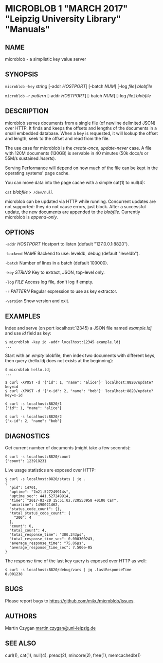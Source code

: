 MICROBLOB 1 "MARCH 2017" "Leipzig University Library" "Manuals"
===============================================================

NAME
----

microblob - a simplistic key value server

SYNOPSIS
--------

`microblob` `-key` *string* [-addr *HOSTPORT*] [-batch *NUM*] [-log *file*] *blobfile*

`microblob` `-r` *pattern* [-addr *HOSTPORT*] [-batch *NUM*] [-log *file*] *blobfile*

DESCRIPTION
-----------

microblob serves documents from a single file (of newline delimited JSON) over
HTTP. It finds and keeps the offsets and lengths of the documents in a small
embedded database. When a key is requested, it will lookup the offset and
length, seek to the offset and read from the file.

The use case for microblob is the *create-once*, *update-never* case. A file
with 120M documents (130GB) is servable in 40 minutes (50k docs/s or 55M/s
sustained *inserts*).

Serving Performance will depend on how much of the file can be kept in the
operating systems' page cache.

You can move data into the page cache with a simple cat(1) to null(4):

  `cat` *blobfile* `> /dev/null`

microblob can be updated via HTTP while running. Concurrent updates are not
supported: they do not cause errors, just block. After a successful update, the
new documents are appended to the *blobfile*. Currently microblob is
*append-only*.

OPTIONS
-------

`-addr` *HOSTPORT*
  Hostport to listen (default "127.0.0.1:8820").

`-backend` *NAME*
  Backend to use: leveldb, debug (default "leveldb").

`-batch`
  Number of lines in a batch (default 100000).

`-key` *STRING*
  Key to extract, JSON, top-level only.

`-log` *FILE*
  Access log file, don't log if empty.

`-r` *PATTERN*
  Regular expression to use as key extractor.

`-version`
  Show version and exit.

EXAMPLES
--------

Index and serve (on port localhost:12345) a JSON file named *example.ldj* and
use *id* field as key:

    $ microblob -key id -addr localhost:12345 example.ldj
    ...

Start with an *empty* blobfile, then index two documents with different keys,
then query (hello.ldj does not exists at the beginning):

    $ microblob hello.ldj
    ...

    $ curl -XPOST -d '{"id": 1, "name": "alice"}' localhost:8820/update?key=id
    $ curl -XPOST -d '{"x-id": 2, "name": "bob"}' localhost:8820/update?key=x-id

    $ curl -s localhost:8820/1
    {"id": 1, "name": "alice"}

    $ curl -s localhost:8820/2
    {"x-id": 2, "name": "bob"}

DIAGNOSTICS
-----------

Get current number of documents (might take a few seconds):

    $ curl -s localhost:8820/count
    {"count": 12391823}

Live usage statistics are exposed over HTTP:

    $ curl -s localhost:8820/stats | jq .
    {
      "pid": 14701,
      "uptime": "7m21.527249914s",
      "uptime_sec": 441.527249914,
      "time": "2017-03-20 15:51:02.720553958 +0100 CET",
      "unixtime": 1490021462,
      "status_code_count": {},
      "total_status_code_count": {
        "200": 4
      },
      "count": 0,
      "total_count": 4,
      "total_response_time": "300.243µs",
      "total_response_time_sec": 0.000300243,
      "average_response_time": "75.06µs",
      "average_response_time_sec": 7.506e-05
    }

The response time of the last key query is exposed over HTTP as well:

    $ curl -s localhost:8820/debug/vars | jq .lastResponseTime
    0.001238

BUGS
----

Please report bugs to <https://github.com/miku/microblob/issues>.

AUTHORS
-------

Martin Czygan <martin.czygan@uni-leipzig.de>

SEE ALSO
--------

curl(1), cat(1), null(4), pread(2), mincore(2), free(1), memcachedb(1)

